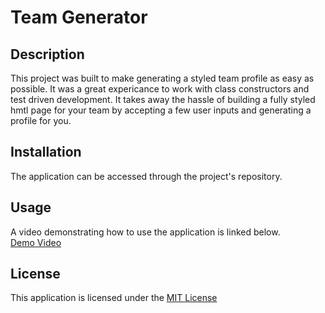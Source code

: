 # Team Generator

## Description

This project was built to make generating a styled team profile as easy as possible. It was a great expericance to work with class constructors and test driven development. It takes away the hassle of building a fully styled hmtl page for your team by accepting a few user inputs and generating a profile for you.

## Installation

The application can be accessed through the project's repository.

## Usage

A video demonstrating how to use the application is linked below. <br>
[Demo Video](https://drive.google.com/file/d/1drIBj1dCiT8cTEjR-fG1RUtXmTTvN0Vu/view)

## License

This application is licensed under the [MIT License](LICENSE)